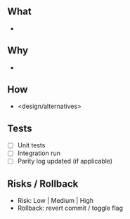 ## What
- <summary>

## Why
- <context>

## How
- <design/alternatives>

## Tests
- [ ] Unit tests
- [ ] Integration run
- [ ] Parity log updated (if applicable)

## Risks / Rollback
- Risk: Low | Medium | High
- Rollback: revert commit / toggle flag
